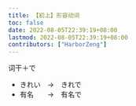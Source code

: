 ```yaml
---
title: 【初上】形容动词
toc: false
date: 2022-08-05T22:39:19+08:00
lastmod: 2022-08-05T22:39:19+08:00
contributors: ["HarborZeng"]
---
```


词干＋で

- きれい　→　きれで
- 有名　　→　有名で

